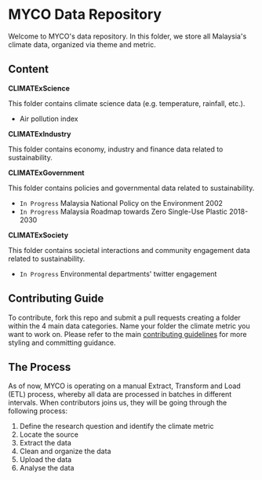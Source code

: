 # MYCO Data Repository

Welcome to MYCO's data repository. In this folder, we store all Malaysia's climate data, organized via theme and metric.

## Content

**CLIMATExScience**

This folder contains climate science data (e.g. temperature, rainfall, etc.).

* Air pollution index

**CLIMATExIndustry**

This folder contains economy, industry and finance data related to sustainability.

**CLIMATExGovernment**

This folder contains policies and governmental data related to sustainability.

* `In Progress` Malaysia National Policy on the Environment 2002
* `In Progress` Malaysia Roadmap towards Zero Single-Use Plastic 2018-2030

**CLIMATExSociety**

This folder contains societal interactions and community engagement data related to sustainability.

* `In Progress` Environmental departments' twitter engagement

## Contributing Guide

To contribute, fork this repo and submit a pull requests creating a folder within the 4 main data categories. Name your folder the climate metric you want to work on.
Please refer to the main [contributing guidelines](https://github.com/MY-Climate-Observatory/myco-data/blob/master/CONTRIBUTING.md) for more styling and committing guidance. 

## The Process

As of now, MYCO is operating on a manual Extract, Transform and Load (ETL) process, whereby all data are processed in batches in different intervals. When contributors joins us, they will be going through the following process:

1. Define the research question and identify the climate metric
2. Locate the source
3. Extract the data
4. Clean and organize the data
5. Upload the data
6. Analyse the data
